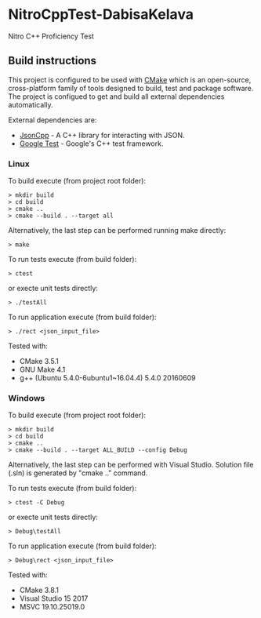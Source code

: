 # NitroCppTest-DabisaKelava

Nitro C++ Proficiency Test

## Build instructions

This project is configured to be used with [CMake](https://cmake.org/) which is an open-source, cross-platform family of tools designed to build, test and package software. The project is configued to get and build all external dependencies automatically.

External dependencies are:
* [JsonCpp](https://github.com/open-source-parsers/jsoncpp) - A C++ library for interacting with JSON.
* [Google Test](https://github.com/google/googletest) - Google's C++ test framework.

### Linux

To build execute (from project root folder):
```
> mkdir build
> cd build
> cmake ..
> cmake --build . --target all
```
Alternatively, the last step can be performed running make directly:
```
> make
```

To run tests execute (from build folder):
```
> ctest
```
or execte unit tests directly:
```
> ./testAll
```

To run application execute (from build folder):
```
> ./rect <json_input_file>
```

Tested with:
* CMake 3.5.1
* GNU Make 4.1
* g++ (Ubuntu 5.4.0-6ubuntu1~16.04.4) 5.4.0 20160609

### Windows

To build execute (from project root folder):
```
> mkdir build
> cd build
> cmake ..
> cmake --build . --target ALL_BUILD --config Debug
```
Alternatively, the last step can be performed with Visual Studio. Solution file (.sln) is generated by "cmake .." command.

To run tests execute (from build folder):
```
> ctest -C Debug
```
or execte unit tests directly:
```
> Debug\testAll
```

To run application execute (from build folder):
```
> Debug\rect <json_input_file>
```

Tested with:
* CMake 3.8.1
* Visual Studio 15 2017
* MSVC 19.10.25019.0
